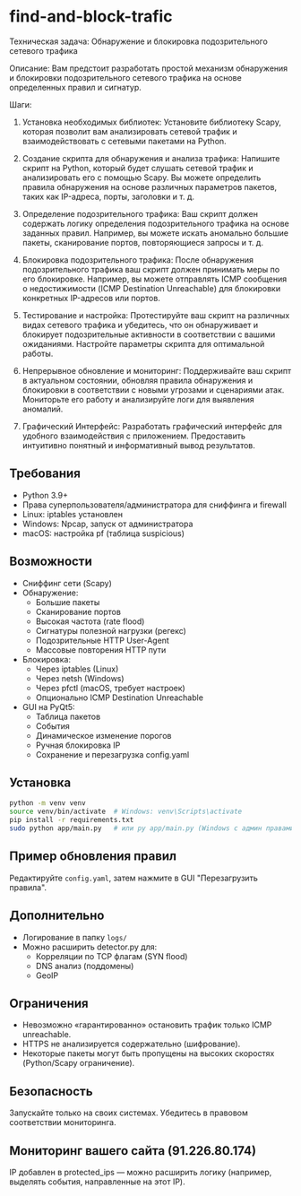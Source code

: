 # find-and-block-trafic
Техническая задача: Обнаружение и блокировка подозрительного сетевого трафика

Описание:
Вам предстоит разработать простой механизм обнаружения и блокировки подозрительного сетевого трафика на основе определенных правил и сигнатур.

Шаги:
1. Установка необходимых библиотек:
   Установите библиотеку Scapy, которая позволит вам анализировать сетевой трафик и взаимодействовать с сетевыми пакетами на Python.

2. Создание скрипта для обнаружения и анализа трафика:
   Напишите скрипт на Python, который будет слушать сетевой трафик и анализировать его с помощью Scapy. Вы можете определить правила обнаружения на основе различных параметров пакетов, таких как IP-адреса, порты, заголовки и т. д.

3. Определение подозрительного трафика:
   Ваш скрипт должен содержать логику определения подозрительного трафика на основе заданных правил. Например, вы можете искать аномально большие пакеты, сканирование портов, повторяющиеся запросы и т. д.

4. Блокировка подозрительного трафика:
   После обнаружения подозрительного трафика ваш скрипт должен принимать меры по его блокировке. Например, вы можете отправлять ICMP сообщения о недостижимости (ICMP Destination Unreachable) для блокировки конкретных IP-адресов или портов.

5. Тестирование и настройка:
   Протестируйте ваш скрипт на различных видах сетевого трафика и убедитесь, что он обнаруживает и блокирует подозрительные активности в соответствии с вашими ожиданиями. Настройте параметры скрипта для оптимальной работы.

6. Непрерывное обновление и мониторинг:
   Поддерживайте ваш скрипт в актуальном состоянии, обновляя правила обнаружения и блокировки в соответствии с новыми угрозами и сценариями атак. Мониторьте его работу и анализируйте логи для выявления аномалий.

7. Графический Интерфейс:
   Разработать графический интерфейс для удобного взаимодействия с приложением.
   Предоставить интуитивно понятный и информативный вывод результатов.

## Требования
- Python 3.9+
- Права суперпользователя/администратора для сниффинга и firewall
- Linux: iptables установлен
- Windows: Npcap, запуск от администратора
- macOS: настройка pf (таблица suspicious)

## Возможности
- Сниффинг сети (Scapy)
- Обнаружение:
    - Большие пакеты
    - Сканирование портов
    - Высокая частота (rate flood)
    - Сигнатуры полезной нагрузки (регекс)
    - Подозрительные HTTP User-Agent
    - Массовые повторения HTTP пути
- Блокировка:
    - Через iptables (Linux)
    - Через netsh (Windows)
    - Через pfctl (macOS, требует настроек)
    - Опционально ICMP Destination Unreachable
- GUI на PyQt5:
    - Таблица пакетов
    - События
    - Динамическое изменение порогов
    - Ручная блокировка IP
    - Сохранение и перезагрузка config.yaml

## Установка
```bash
python -m venv venv
source venv/bin/activate  # Windows: venv\Scripts\activate
pip install -r requirements.txt
sudo python app/main.py   # или py app/main.py (Windows с админ правами)
```

## Пример обновления правил
Редактируйте `config.yaml`, затем нажмите в GUI "Перезагрузить правила".

## Дополнительно
- Логирование в папку `logs/`
- Можно расширить detector.py для:
    - Корреляции по TCP флагам (SYN flood)
    - DNS анализ (поддомены)
    - GeoIP

## Ограничения
- Невозможно «гарантированно» остановить трафик только ICMP unreachable.
- HTTPS не анализируется содержательно (шифрование).
- Некоторые пакеты могут быть пропущены на высоких скоростях (Python/Scapy ограничение).

## Безопасность
Запускайте только на своих системах. Убедитесь в правовом соответствии мониторинга.

## Мониторинг вашего сайта (91.226.80.174)
IP добавлен в protected_ips — можно расширить логику (например, выделять события, направленные на этот IP).